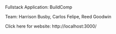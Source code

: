 
Fullstack Application: BuildComp

Team: Harrison Busby, Carlos Felipe, Reed Goodwin

Click here for website: http://localhost:3000/
